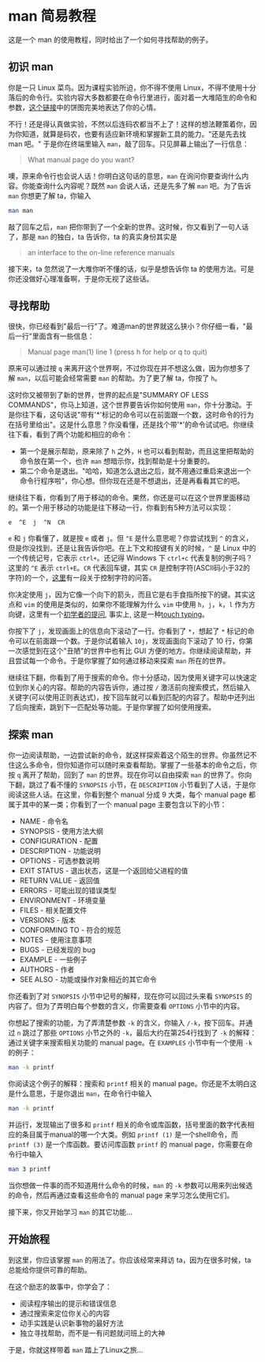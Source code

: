 # man 简易教程

这是一个 man 的使用教程，同时给出了一个如何寻找帮助的例子。

## 初识 man

你是一只 Linux 菜鸟。因为课程实验所迫，你不得不使用 Linux，不得不使用十分落后的命令行。实验内容大多数都要在命令行里进行，面对着一大堆陌生的命令和参数，[这个链接](http://tieba.baidu.com/p/1410532522)中的饼图完美地表达了你的心情。

不行！还是得认真做实验，不然以后连码农都当不上了！这样的想法鞭策着你，因为你知道，就算是码农，也要有适应新环境和掌握新工具的能力。"还是先去找 man 吧。" 于是你在终端里输入 `man`，敲了回车。只见屏幕上输出了一行信息：

> What manual page do you want?

噢，原来命令行也会说人话！你明白这句话的意思，`man` 在询问你要查询什么内容。你能查询什么内容呢？既然 `man` 会说人话，还是先多了解 `man` 吧。为了告诉 `man` 你想更了解 ta，你输入

```bash
man man
```

敲了回车之后，`man` 把你带到了一个全新的世界。这时候，你又看到了一句人话了，那是 `man` 的独白，ta 告诉你，ta 的真实身份其实是

> an interface to the on-line reference manuals

接下来，ta 忽然说了一大堆你听不懂的话，似乎是想告诉你 ta 的使用方法。可是你还没做好心理准备啊，于是你无视了这些话。

## 寻找帮助

很快，你已经看到"最后一行"了。难道man的世界就这么狭小？你仔细一看，"最后一行"里面含有一些信息：

> Manual page man(1) line 1 (press h for help or q to quit)

原来可以通过按 `q` 来离开这个世界啊，不过你现在并不想这么做，因为你想多了解 `man`，以后可能会经常需要 `man` 的帮助。为了更了解 ta，你按了 `h`。

这时你又被带到了新的世界，世界的起点是"SUMMARY OF LESS COMMANDS"，你马上知道，这个世界要告诉你如何使用 `man`，你十分激动。于是你往下看，这句话说"带有'\*'标记的命令可以在前面跟一个数，这时命令的行为在括号里给出"。这是什么意思？你没看懂，还是找个带'\*'的命令试试吧。你继续往下看，看到了两个功能和相应的命令：

- 第一个是展示帮助，原来除了 `h` 之外，`H` 也可以看到帮助，而且这里把帮助的命令放在第一个，也许 `man` 想暗示你，找到帮助是十分重要的。
- 第二个命令是退出。"哈哈，知道怎么退出之后，就不用通过重启来退出一个命令行程序啦"，你心想。但你现在还是不想退出，还是再看看其它的吧。

继续往下看，你看到了用于移动的命令。果然，你还是可以在这个世界里面移动的。第一个用于移动的功能是往下移动一行，你看到有5种方法可以实现：

```
e  ^E  j  ^N  CR
```

`e` 和 `j` 你看懂了，就是按 `e` 或者 `j`。但 `^E` 是什么意思呢？你尝试找到 `^` 的含义，但是你没找到，还是让我告诉你吧。在上下文和按键有关的时候，`^` 是 Linux 中的一个传统记号，它表示 `ctrl+`。还记得 Windows 下 `ctrl+c` 代表复制的例子吗？这里的 `^E` 表示 `ctrl+E`。`CR` 代表回车键，其实 `CR` 是控制字符(ASCII码小于32的字符)的一个，[这里](http://stackoverflow.com/questions/3091524/what-are-carriage-return-linefeed-and-form-feed)有一段关于控制字符的问答。

你决定使用 `j`，因为它像一个向下的箭头，而且它是右手食指所按下的键。其实这点和 `vim` 的使用是类似的，如果你不能理解为什么 `vim` 中使用 `h`，`j`，`k`，`l` 作为方向键，这里有一个[初学者的提问](http://stackoverflow.com/questions/7665246/do-i-save-time-using-the-h-j-k-l-keys), 事实上, 这是一种[touch typing](http://en.wikipedia.org/wiki/Touch_typing)。

你按下了 `j`，发现画面上的信息向下滚动了一行。你看到了 `*`，想起了 `*` 标记的命令可以在前面跟一个数。于是你试着输入 `10j`，发现画面向下滚动了 10 行，你第一次感觉到在这个"丑陋"的世界中也有比 GUI 方便的地方。你继续阅读帮助，并且尝试每一个命令。于是你掌握了如何通过移动来探索 `man` 所在的世界。

继续往下翻，你看到了用于搜索的命令。你十分感动，因为使用关键字可以快速定位到你关心的内容。帮助的内容告诉你，通过按 `/` 激活前向搜索模式，然后输入关键字(可以使用正则表达式)，按下回车就可以看到匹配的内容了。帮助中还列出了后向搜索，跳到下一匹配处等功能。于是你掌握了如何使用搜索。

## 探索 man

你一边阅读帮助，一边尝试新的命令，就这样探索着这个陌生的世界。你虽然记不住这么多命令，但你知道你可以随时来查看帮助。掌握了一些基本的命令之后，你按 `q` 离开了帮助，回到了 `man` 的世界。现在你可以自由探索 `man` 的世界了。你向下翻，跳过了看不懂的 `SYNOPSIS` 小节，在 `DESCRIPTION` 小节看到了人话，于是你阅读这些人话。在这里，你看到整个 manual 分成 9 大类，每个 manual page 都属于其中的某一类；你看到了一个 manual page 主要包含以下的小节：

- NAME - 命令名
- SYNOPSIS - 使用方法大纲
- CONFIGURATION - 配置
- DESCRIPTION - 功能说明
- OPTIONS - 可选参数说明
- EXIT STATUS - 退出状态，这是一个返回给父进程的值
- RETURN VALUE - 返回值
- ERRORS - 可能出现的错误类型
- ENVIRONMENT - 环境变量
- FILES - 相关配置文件
- VERSIONS - 版本
- CONFORMING TO - 符合的规范
- NOTES - 使用注意事项
- BUGS - 已经发现的 bug
- EXAMPLE - 一些例子
- AUTHORS - 作者
- SEE ALSO - 功能或操作对象相近的其它命令

你还看到了对 `SYNOPSIS` 小节中记号的解释，现在你可以回过头来看 `SYNOPSIS` 的内容了。但为了弄明白每个参数的含义，你需要查看 `OPTIONS` 小节中的内容。

你想起了搜索的功能，为了弄清楚参数 `-k` 的含义，你输入 `/-k`，按下回车。并通过 `n` 跳过了那些 `OPTIONS` 小节之外的 `-k`，最后大约在第254行找到了 `-k` 的解释：通过关键字来搜索相关功能的 manual page。在 `EXAMPLES` 小节中有一个使用 `-k` 的例子：

```bash
man -k printf
```

你阅读这个例子的解释：搜索和 `printf` 相关的 manual page。你还是不太明白这是什么意思，于是你退出 `man`，在命令行中输入

```bash
man -k printf
```

并运行，发现输出了很多和 `printf` 相关的命令或库函数，括号里面的数字代表相应的条目属于manual的哪一个大类。例如 `printf (1)` 是一个shell命令，而 `printf (3)` 是一个库函数。要访问库函数 `printf` 的 manual page，你需要在命令行中输入

```bash
man 3 printf
```

当你想做一件事的而不知道用什么命令的时候，`man` 的 `-k` 参数可以用来列出候选的命令，然后再通过查看这些命令的 manual page 来学习怎么使用它们。

接下来，你又开始学习 `man` 的其它功能...

## 开始旅程

到这里，你应该掌握 `man` 的用法了。你应该经常来拜访 ta，因为在很多时候，ta 总能给你提供可靠的帮助。

在这个励志的故事中，你学会了：

- 阅读程序输出的提示和错误信息
- 通过搜索来定位你关心的内容
- 动手实践是认识新事物的最好方法
- 独立寻找帮助，而不是一有问题就问班上的大神

于是，你就这样带着 `man` 踏上了Linux之旅...